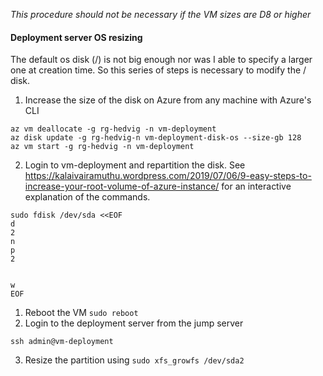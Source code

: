 *This procedure should not be necessary if the VM sizes are D8 or higher*

#### Deployment server OS resizing
The default os disk (/) is not big enough nor was I able to specify a larger one at creation time. So this series of steps is necessary to modify the / disk. 
1. Increase the size of the disk on Azure from any machine with Azure's CLI
```
az vm deallocate -g rg-hedvig -n vm-deployment
az disk update -g rg-hedvig-n vm-deployment-disk-os --size-gb 128
az vm start -g rg-hedvig -n vm-deployment
```
2. Login to vm-deployment and repartition the disk. See https://kalaivairamuthu.wordpress.com/2019/07/06/9-easy-steps-to-increase-your-root-volume-of-azure-instance/ for an interactive explanation of the commands.
```
sudo fdisk /dev/sda <<EOF
d
2
n
p
2


w
EOF
```
1. Reboot the VM ```sudo reboot```
2. Login to the deployment server from the jump server
```
ssh admin@vm-deployment
``` 
3. Resize the partition using ```sudo xfs_growfs /dev/sda2```
